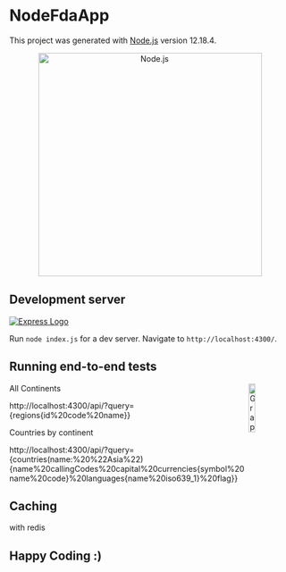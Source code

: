 # NodeFdaApp

This project was generated with [Node.js](https://github.com/nodejs/node) version 12.18.4.

<!--lint disable no-literal-urls-->
<p align="center">
  <a href="https://nodejs.org/">
    <img
      alt="Node.js"
      src="https://nodejs.org/static/images/logo-light.svg"
      width="400"
    />
  </a>
</p>

## Development server

[![Express Logo](https://i.cloudup.com/zfY6lL7eFa-3000x3000.png)](http://expressjs.com/)

Run `node index.js` for a dev server. Navigate to `http://localhost:4300/`. 

## Running end-to-end tests

<img alt="GraphQL Logo" align="right" src="resources/GraphQL%20Logo.svg" width="15%" />

All Continents

http://localhost:4300/api/?query={regions{id%20code%20name}}


Countries by continent

http://localhost:4300/api/?query={countries(name:%20%22Asia%22){name%20callingCodes%20capital%20currencies{symbol%20name%20code}%20languages{name%20iso639_1}%20flag}}


## Caching

with redis 

## Happy Coding :)
